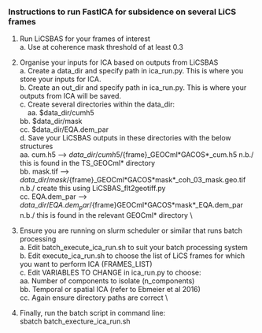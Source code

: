 ### Instructions to run FastICA for subsidence on several LiCS frames ###

1. Run LiCSBAS for your frames of interest \
  a. Use at coherence mask threshold of at least 0.3

2. Organise your inputs for ICA based on outputs from LiCSBAS \
  a. Create a data_dir and specify path in ica_run.py. This is where you store your inputs for ICA. \
  b. Create an out_dir and specify path in ica_run.py. This is where your outputs from ICA will be saved. \
  c. Create several directories within the data_dir: \
  &nbsp;&nbsp;&nbsp;&nbsp;aa. \$data_dir/cumh5 \
      bb. \$data_dir/mask \
      cc. \$data_dir/EQA.dem\_par \
  d. Save your LiCSBAS outputs in these directories with the below structures \
      aa. cum.h5 --> ${data}\_dir/cumh5/${frame}\_GEOCml\*GACOS\*\_cum.h5                       n.b./ this is found in the TS_GEOCml* directory \
      bb. mask.tif --> ${data}\_dir/mask/${frame}\_GEOCml\*GACOS\*mask\*\_coh\_03\_mask.geo.tif    n.b./ create this using LiCSBAS_flt2geotiff.py \
      cc. EQA.dem_par --> ${data}\_dir/EQA.dem_par/${frame}GEOCml\*GACOS\*mask\*\_EQA.dem_par   n.b./ this is found in the relevant GEOCml* directory \

3. Ensure you are running on slurm scheduler or similar that runs batch processing \
  a. Edit batch_execute_ica_run.sh to suit your batch processing system \
  b. Edit execute_ica_run.sh to choose the list of LiCS frames for which you want to perform ICA (FRAMES_LIST) \
  c. Edit VARIABLES TO CHANGE in ica_run.py to choose: \
      aa. Number of components to isolate (n_components) \
      bb. Temporal or spatial ICA (refer to Ebmeier et al 2016) \
      cc. Again ensure directory paths are correct \

4. Finally, run the batch script in command line: \
sbatch batch_execture_ica_run.sh
